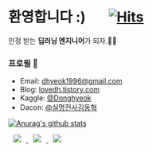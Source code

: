# 환영합니다 :) &nbsp;&nbsp;&nbsp;&nbsp;&nbsp; [![Hits](https://hits.seeyoufarm.com/api/count/incr/badge.svg?url=https%3A%2F%2Fgithub.com%2FLoveDH&count_bg=%2379C83D&title_bg=%23555555&icon=&icon_color=%23E7E7E7&title=hits&edge_flat=false)](https://hits.seeyoufarm.com)  



 인정 받는 **딥러닝 엔지니어**가 되자.👨‍💻  

 
 
 
 ### 프로필 💬
- Email: dhyeok1996@gmail.com
- Blog: [lovedh.tistory.com](https://lovedh.tistory.com/)
- Kaggle: [@Donghyeok](https://www.kaggle.com/dhyeok1996)
- Dacon: [@실명전사김동혁](https://dacon.io/myprofile/151175/home/)
  
[![Anurag's github stats](https://github-readme-stats.vercel.app/api?username=LoveDH&theme=tokyonight)](https://github.com/anuraghazra/github-readme-stats)


<a href="mailto:dhyeok1996@gmail.com">
    <img 
        src="https://img.shields.io/badge/Gmail-D14836?style=flat&logo=gmail&logoColor=white"
        style="height : auto; margin-left : 10px; margin-right : 10px;"/>
</a>
<a href="https://lovedh.tistory.com/notice/4">
    <img 
        src="http://img.shields.io/badge/-Tech%20Blog-655ced?style=flat&logo=github&link=https://lovedh.tistory.com/"
        style="height : auto; margin-left : 10px; margin-right : 10px;"/>
</a>
<a href="https://www.instagram.com/dodo_dongzzang/">
    <img 
        src="http://img.shields.io/badge/-Instagram-black?style=flat&logo=Instagram&link=https://www.instagram.com/dodo_dongzzang/"
        style="height : auto; margin-left : 10px; margin-right : 10px;"/>
</a> 
